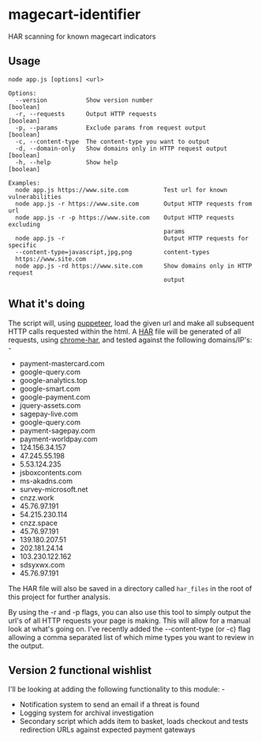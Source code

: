 # magecart-identifier

HAR scanning for known magecart indicators

## Usage

	node app.js [options] <url>

	Options:
	  --version           Show version number                              [boolean]
	  -r, --requests      Output HTTP requests                             [boolean]
	  -p, --params        Exclude params from request output               [boolean]
	  -c, --content-type  The content-type you want to output
	  -d, --domain-only   Show domains only in HTTP request output         [boolean]
	  -h, --help          Show help                                        [boolean]

	Examples:
	  node app.js https://www.site.com          Test url for known vulnerabilities
	  node app.js -r https://www.site.com       Output HTTP requests from url
	  node app.js -r -p https://www.site.com    Output HTTP requests excluding
	                                            params
	  node app.js -r                            Output HTTP requests for specific
	  --content-type=javascript,jpg,png         content-types
	  https://www.site.com
	  node app.js -rd https://www.site.com      Show domains only in HTTP request
	                                            output

## What it's doing

The script will, using [puppeteer](https://github.com/puppeteer/puppeteer), load the given url and make all subsequent HTTP calls requested within the html.  A [HAR](http://www.softwareishard.com/blog/har-12-spec/) file will be generated of all requests, using [chrome-har](https://github.com/sitespeedio/chrome-har), and tested against the following domains/IP's: -

* payment-mastercard.com
* google-query.com
* google-analytics.top
* google-smart.com
* google-payment.com
* jquery-assets.com
* sagepay-live.com
* google-query.com
* payment-sagepay.com
* payment-worldpay.com
* 124.156.34.157
* 47.245.55.198
* 5.53.124.235
* jsboxcontents.com
* ms-akadns.com
* survey-microsoft.net
* cnzz.work
* 45.76.97.191
* 54.215.230.114
* cnzz.space
* 45.76.97.191
* 139.180.207.51
* 202.181.24.14
* 103.230.122.162
* sdsyxwx.com
* 45.76.97.191

The HAR file will also be saved in a directory called `har_files` in the root of this project for further analysis.

By using the -r and -p flags, you can also use this tool to simply output the url's of all HTTP requests your page is making.  This will allow for a manual look at what's going on.  I've recently added the --content-type (or -c) flag allowing a comma separated list of which mime types you want to review in the output.

## Version 2 functional wishlist

I'll be looking at adding the following functionality to this module: -

* Notification system to send an email if a threat is found
* Logging system for archival investigation
* Secondary script which adds item to basket, loads checkout and tests redirection URLs against expected payment gateways